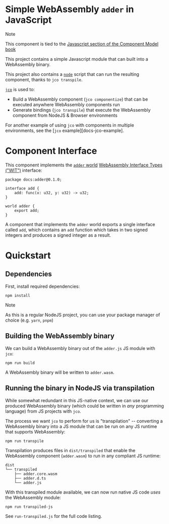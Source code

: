 # Simple WebAssembly `adder` in JavaScript

> [!NOTE]
> This component is tied to the [Javascript section of the Component Model book][cm-book-js]

[cm-book-js]: https://component-model.bytecodealliance.org/language-support/javascript.html

This project contains a simple Javascript module that can built into a WebAssembly binary.

This project also contains a [`node`][nodejs] script that can run the resulting component, thanks to `jco transpile`.

[`jco`][jco] is used to:

- Build a WebAssembly component (`jco componentize`) that can be executed anywhere WebAssembly components run
- Generate bindings (`jco transpile`) that execute the WebAssembly component from NodeJS & Browser environments

For another example of using `jco` with components in multiple environments, see the [`jco` example][docs-jco-example].

[nodejs]: https://nodejs.org
[jco]: https://bytecodealliance.github.io/jco/
[jco-example]: https://github.com/bytecodealliance/jco/blob/main/docs/src/example.md

# Component Interface

This component implements the [`adder` world][adder-world] [WebAssembly Interface Types ("WIT")][wit] interface:

```wit
package docs:adder@0.1.0;

interface add {
    add: func(x: u32, y: u32) -> u32;
}

world adder {
    export add;
}
```

A component that implements the `adder` world exports a single interface called `add`, which contains an `add` function
which takes in two signed integers and produces a signed integer as a result.

[adder-world]: https://github.com/bytecodealliance/component-docs/tree/main/component-model/examples/tutorial/wit/adder/world.wit
[wit]: https://github.com/WebAssembly/component-model/blob/main/design/mvp/WIT.md

# Quickstart

## Dependencies

First, install required dependencies:

```console
npm install
```

> [!NOTE]
> As this is a regular NodeJS project, you can use your package manager of choice (e.g. `yarn`, `pnpm`)

## Building the WebAssembly binary

We can build a WebAssembly binary out of the `adder.js` JS module with `jco`:

```console
npm run build
```

A WebAssembly binary will be written to `adder.wasm`.

## Running the binary in NodeJS via transpilation

While somewhat redundant in this JS-native context, we can use our produced WebAssembly binary
(which could be written in *any* programming language) from JS projects with `jco`.

The process we want `jco` to perform for us is "transpilation" -- converting a WebAssembly binary
into a JS module that can be run on any JS runtime that supports WebAssembly:

```console
npm run transpile
```

Transpilation produces files in `dist/transpiled` that enable the WebAssembly component (`adder.wasm`) to run in any compliant JS runtime:

```
dist
└── transpiled
    ├── adder.core.wasm
    ├── adder.d.ts
    └── adder.js
```

With this transpiled module available, we can now run native JS code *uses* the WebAssembly module:

```
npm run transpiled-js
```

See `run-transpiled.js` for the full code listing.
